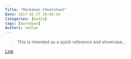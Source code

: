 ```yaml
---
Title: "Markdown Cheatsheet"
Date: 2017-02-27 18:09:24
Categories: [media]
tags: [markdown]
Authors: sedlav
---
```


> This is intended as a quick reference and showcase...

[Link](https://github.com/adam-p/markdown-here/wiki/Markdown-Cheatsheet)
